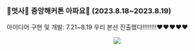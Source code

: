 <h3>🦁멋사🦁 중앙해커톤 아파요🏥 (2023.8.18~2023.8.19)</h3>
아이디어 구현 및 개발: 7.21~8.19
우리 본선 진출했다!!!!!!!!❤️❤️❤️❤️❤️
<p align="center">
  <img src="https://github.com/woodadakoong/apayo/assets/94666277/45401007-0c27-4638-b1aa-5d2f84118f3a" width:"20px" height:"auto"/>
</p>
